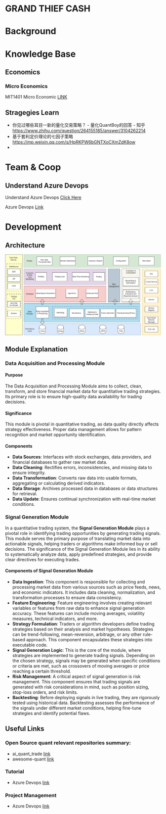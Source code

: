 # GRAND THIEF CASH

# Background

# Knowledge Base

## Economics
### Micro Economics
MIT1401 Micro Economic [LINK](https://www.bilibili.com/video/BV1oo4y1o7nZ/?spm_id_from=333.337.search-card.all.click&vd_source=7880edeb390f6ef3f8bdd4ce778050f3)

## Stragegies Learn
- 你见过哪些耳目一新的量化交易策略？ - 量化QuantBoy的回答 - 知乎
https://www.zhihu.com/question/264155185/answer/3104262214
- 基于套利定价理论的七因子策略
https://mp.weixin.qq.com/s/HpRKPW6bGNTXoCXmZdK8ow
- 

# Team & Coop

## Understand Azure Devops
Understand Azure Devops [Click Here](https://learn.microsoft.com/en-us/azure/devops/boards/backlogs/define-features-epics?view=azure-devops&tabs=agile-process)

Azure Devops [Link](https://dev.azure.com/grand-thief-cash/data-fetcher/_workitems/recentlycreated/)

# Development

## Architecture
![architecture](/images/architecture.jpg "Architecture Diagram")

## Module Explanation
###  Data Acquisition and Processing Module

#### Purpose
The Data Acquisition and Processing Module aims to collect, clean, transform, and store financial market data for quantitative trading strategies. Its primary role is to ensure high-quality data availability for trading decisions.

#### Significance
This module is pivotal in quantitative trading, as data quality directly affects strategy effectiveness. Proper data management allows for pattern recognition and market opportunity identification.

#### Components
- **Data Sources**: Interfaces with stock exchanges, data providers, and financial databases to gather raw market data.
- **Data Cleaning**: Rectifies errors, inconsistencies, and missing data to ensure integrity.
- **Data Transformation**: Converts raw data into usable formats, aggregating or calculating derived indicators.
- **Data Storage**: Archives processed data in databases or data structures for retrieval.
- **Data Update**: Ensures continual synchronization with real-time market conditions.

### Signal Generation Module

In a quantitative trading system, the **Signal Generation Module** plays a pivotal role in identifying trading opportunities by generating trading signals. This module serves the primary purpose of translating market data into actionable signals, helping traders or algorithms make informed buy or sell decisions. The significance of the Signal Generation Module lies in its ability to systematically analyze data, apply predefined strategies, and provide clear directives for executing trades.

#### Components of Signal Generation Module
- **Data Ingestion**: This component is responsible for collecting and processing market data from various sources such as price feeds, news, and economic indicators. It includes data cleaning, normalization, and transformation processes to ensure data consistency.
- **Feature Engineering**: Feature engineering involves creating relevant variables or features from raw data to enhance signal generation accuracy. These features can include moving averages, volatility measures, technical indicators, and more.
- **Strategy Formulation**: Traders or algorithm developers define trading strategies based on their analysis and market hypotheses. Strategies can be trend-following, mean-reversion, arbitrage, or any other rule-based approach. This component encapsulates these strategies into executable code.
- **Signal Generation Logic**: This is the core of the module, where strategies are implemented to generate trading signals. Depending on the chosen strategy, signals may be generated when specific conditions or criteria are met, such as crossovers of moving averages or price reaching a certain threshold.
- **Risk Management**: A critical aspect of signal generation is risk management. This component ensures that trading signals are generated with risk considerations in mind, such as position sizing, stop-loss orders, and risk limits.
- **Backtesting**: Before deploying signals in live trading, they are rigorously tested using historical data. Backtesting assesses the performance of the signals under different market conditions, helping fine-tune strategies and identify potential flaws.


## Useful Links
### Open Source quant relevant repositories summary:
- ai_quant_trade [link](https://github.com/charliedream1/ai_quant_trade)
- awesome-quant [link](https://github.com/thuquant/awesome-quant)

### Tutorial
- Azure Devops [link](https://learn.microsoft.com/en-us/azure/devops/organizations/settings/work/change-process-basic-to-agile?view=azure-devops)

### Project Management
- Azure Devops [link](https://dev.azure.com/grand-thief-cash/data-fetcher/_workitems/recentlycreated/)
